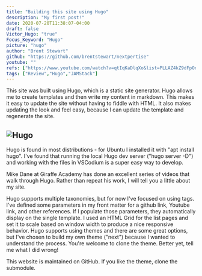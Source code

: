 ```yaml
---
title: "Building this site using Hugo"
description: "My first post!"
date: 2020-07-20T11:38:07-04:00
draft: false
Victor_Hugo: "true"
Focus_Keyword: "Hugo"
picture: "hugo"
author: "Brent Stewart"
github: "https://github.com/brentstewart/nextpertise"
youtube: ""
refs: ["https://www.youtube.com/watch?v=qtIqKaDlqXo&list=PLLAZ4kZ9dFpOnyRlyS-liKL5ReHDcj4G3","http://gohugo.io"]
tags: ["Review","Hugo","JAMStack"]
---
```


This site was built using Hugo, which is a static site generator.  Hugo allows me to create templates and then write my content in markdown.  This makes it easy to update the site without having to fiddle with HTML.  It also makes updating the look and feel easy, because I can update the template and regenerate the site.  

## ![Hugo](https://d33wubrfki0l68.cloudfront.net/c38c7334cc3f23585738e40334284fddcaf03d5e/2e17c/images/hugo-logo-wide.svg#floatleft)
Hugo is found in most distributions - for Ubuntu I installed it with "apt install hugo".  I've found that running the local Hugo dev server ("hugo server -D") and working with the files in VSCodium is a super easy way to develop.

Mike Dane at Giraffe Academy has done an excellent series of videos that walk through Hugo.  Rather than repeat his work, I will tell you a little about my site.

Hugo supports multiple taxonomies, but for now I've focused on using tags.  I've defined some parameters in my front matter for a github link, Youtube link, and other references.  If I populate those parameters, they automatically display on the single template.  I used an HTML Grid for the list pages and set it to scale based on window width to produce a nice responsive behavior.  Hugo supports using themes and there are some great options, but I've chosen to build my own theme ("next") because I wanted to understand the process.  You're welcome to clone the theme.  Better yet, tell me what I did wrong!

This website is maintained on GitHub.  If you like the theme, clone the submodule.